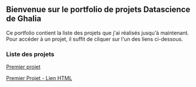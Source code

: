 ## Bienvenue sur le portfolio de projets Datascience de Ghalia

Ce portfolio contient la liste des projets que j'ai réalisés jusqu'à maintenant. Pour accéder à un projet, il suffit de cliquer sur l'un des liens ci-dessous.

### Liste des projets

[Premier projet](https://github.com/Ghalia671/premier_projet.github.io/tree/gh-pages/docs/Defi_1_3_Ghalia.slides.html)

<a href="https://htmlpreview.github.io/?https://github.com/Ghalia671/premier_projet.github.io/tree/gh-pages/Defi_1_3_Ghalia.slides.html">Premier Projet - Lien HTML </a>

